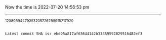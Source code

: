 Now the time is 2022-07-20 14:56:53 pm

---

<small>12080594479353205726289915217920</small>

```txt

Latest commit SHA is: ebd95a817af63644142b33859592029516482ef3
```
